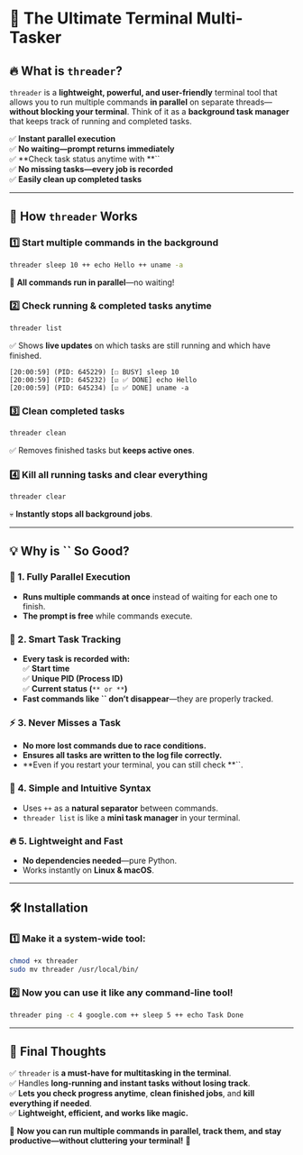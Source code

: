 # **🚀 The Ultimate Terminal Multi-Tasker**

## **🔥 What is **`threader`**?**

`threader` is a **lightweight, powerful, and user-friendly** terminal tool that allows you to run multiple commands **in parallel** on separate threads—**without blocking your terminal**. Think of it as a **background task manager** that keeps track of running and completed tasks.

✅ **Instant parallel execution**\
✅ **No waiting—prompt returns immediately**\
✅ **Check task status anytime with **``\
✅ **No missing tasks—every job is recorded**\
✅ **Easily clean up completed tasks**

---

## **🎯 How **`threader`** Works**

### **1️⃣ Start multiple commands in the background**

```sh
threader sleep 10 ++ echo Hello ++ uname -a
```

🎯 **All commands run in parallel**—no waiting!

### **2️⃣ Check running & completed tasks anytime**

```sh
threader list
```

✅ Shows **live updates** on which tasks are still running and which have finished.

```
[20:00:59] (PID: 645229) [☐ BUSY] sleep 10
[20:00:59] (PID: 645232) [☑ ✅ DONE] echo Hello
[20:00:59] (PID: 645234) [☑ ✅ DONE] uname -a
```

### **3️⃣ Clean completed tasks**

```sh
threader clean
```

✅ Removes finished tasks but **keeps active ones**.

### **4️⃣ Kill all running tasks and clear everything**

```sh
threader clear
```

💀 **Instantly stops all background jobs**.

---

## **💡 Why is **``** So Good?**

### **🚀 1. Fully Parallel Execution**

- **Runs multiple commands at once** instead of waiting for each one to finish.
- **The prompt is free** while commands execute.

### **📝 2. Smart Task Tracking**

- **Every task is recorded with:**\
  ✅ **Start time**\
  ✅ **Unique PID (Process ID)**\
  ✅ **Current status (**``** or **``**)**
- **Fast commands like **``** don’t disappear**—they are properly tracked.

### **⚡ 3. Never Misses a Task**

- **No more lost commands due to race conditions.**
- **Ensures all tasks are written to the log file correctly.**
- **Even if you restart your terminal, you can still check **``.

### **💎 4. Simple and Intuitive Syntax**

- Uses `++` as a **natural separator** between commands.
- `threader list` is like a **mini task manager** in your terminal.

### **🔥 5. Lightweight and Fast**

- **No dependencies needed**—pure Python.
- Works instantly on **Linux & macOS**.

---

## **🛠️ Installation**

### **1️⃣ Make it a system-wide tool:**

```sh
chmod +x threader
sudo mv threader /usr/local/bin/
```

### **2️⃣ Now you can use it like any command-line tool!**

```sh
threader ping -c 4 google.com ++ sleep 5 ++ echo Task Done
```

---

## **🎯 Final Thoughts**

✅ `threader` is **a must-have for multitasking in the terminal**.\
✅ Handles **long-running and instant tasks** **without losing track**.\
✅ **Lets you check progress anytime**, **clean finished jobs**, and **kill everything if needed**.\
✅ **Lightweight, efficient, and works like magic.**

🚀 **Now you can run multiple commands in parallel, track them, and stay productive—without cluttering your terminal!** 🎯
